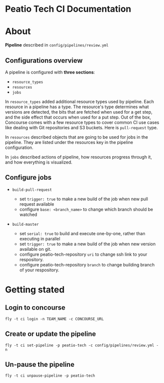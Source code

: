 # Peatio Tech CI Documentation

# About
__Pipeline__ described in `config/pipelines/review.yml`

## Configurations overview

A pipeline is configured with __three sections__:

- `resource_types`
- `resources`
- `jobs`

In `resource_types` added additional resource types used by pipeline.
Each resource in a pipeline has a type. The resource's type determines what versions are detected, the bits that are fetched when used for a get step, and the side effect that occurs when used for a put step.
Out of the box, Concourse comes with a few resource types to cover common CI use cases like dealing with Git repositories and S3 buckets.
Here is `pull-request` type.

In `resources` described objects that are going to be used for jobs in the pipeline. They are listed under the resources key in the pipeline configuration.

In `jobs` described actions of pipeline, how resources progress through it, and how everything is visualized.

## Configure jobs

- `build-pull-request`
    - set `trigger: true` to make a new build of the job when new pull request available
    - configure `base: <branch_name>` to change which branch should be watched

- `build-master`
    - set `serial: true` to build and execute one-by-one, rather than executing in parallel
    - set `trigger: true` to make a new build of the job when new version available on git.
    - configure peatio-tech-repository `uri` to change ssh link to your respository. 
    - configure peatio-tech-repository `branch` to change building branch of your respository.

# Getting stated

## Login to concourse
```shell
fly -t ci login -n TEAM_NAME -c CONCOURSE_URL
```

## Create or update the pipeline
```shell
fly -t ci set-pipeline -p peatio-tech -c config/pipelines/review.yml -n
```

## Un-pause the pipeline
```shell
fly -t ci unpause-pipeline -p peatio-tech
```
